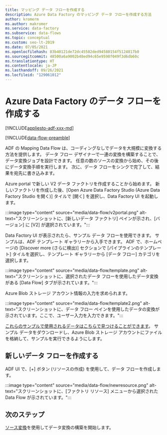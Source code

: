 ```yaml
---
title: マッピング データ フローを作成する
description: Azure Data Factory のマッピング データ フローを作成する方法
author: kromerm
ms.author: makromer
ms.service: data-factory
ms.subservice: data-flows
ms.topic: conceptual
ms.custom: seo-lt-2019
ms.date: 07/05/2021
ms.openlocfilehash: 83b40121de72dc45582ded94580154f5124817b0
ms.sourcegitcommit: 48500a6a9002b48ed94c65e9598f049f3d6db60c
ms.translationtype: HT
ms.contentlocale: ja-JP
ms.lasthandoff: 09/26/2021
ms.locfileid: "129061012"
---
```

# <a name="create-azure-data-factory-data-flow"></a>Azure Data Factory のデータ フローを作成する

[!INCLUDE[appliesto-adf-xxx-md](includes/appliesto-adf-xxx-md.md)]

[!INCLUDE[data-flow-preamble](includes/data-flow-preamble.md)]

ADF の Mapping Data Flow は、コーディングなしでデータを大規模に変換する方法を提供します。 データ フロー デザイナーで一連の変換を構築することで、データ変換ジョブを設計できます。 任意の数のソースの変換から始め、その後にデータ変換手順を実行します。 次に、データ フローをシンクで完了して、結果を宛先に書き込みます。

Azure portal で新しい V2 データ ファクトリを作成することから始めます。 新しいファクトリを作成した後、[Open Azure Data Factory Studio (Azure Data Factory Studio を開く)] タイルで [開く] を選択し、Data Factory UI を起動します。

:::image type="content" source="media/data-flow/v2portal.png" alt-text="スクリーンショットに、[新しいデータ ファクトリ] ペインが示され、[バージョン] に [V2] が選択されています。":::

Data Factory UI が表示されたら、サンプル データ フローを使用できます。 サンプルは、ADF テンプレート ギャラリーから入手できます。 ADF で、ホームページの [Discover more (さらに検出)] セクションで [パイプラインのテンプレート] タイルを選択し、テンプレート ギャラリーから [データ フロー] カテゴリを選択します。

:::image type="content" source="media/data-flow/template.png" alt-text="スクリーンショットに、選択されたデータ フローを使用したデータ変換がある [Data Flow] タブが示されています。":::

Azure Blob ストレージ アカウント情報の入力を求められます。

:::image type="content" source="media/data-flow/template2.png" alt-text="スクリーンショットに、データ フロー ペインを使用したデータの変換が示されています。ここで、ユーザー入力を入力できます。":::

[これらのサンプルで使用されるデータはこちらで見つけることができます](https://github.com/kromerm/adfdataflowdocs/tree/master/sampledata)。 サンプル データをダウンロードし、Azure Blob ストレージ アカウントにファイルを格納して、サンプルを実行できるようにします。

## <a name="create-new-data-flow"></a>新しいデータ フローを作成する

ADF UI で、[+] ボタン (リソースの作成) を使用して、データ フローを作成します。

:::image type="content" source="media/data-flow/newresource.png" alt-text="スクリーンショットに、[ファクトリ リソース] メニューから選択された Data Flow が示されています。":::

## <a name="next-steps"></a>次のステップ

[ソース変換](data-flow-source.md)を使用してデータ変換の構築を開始します。
